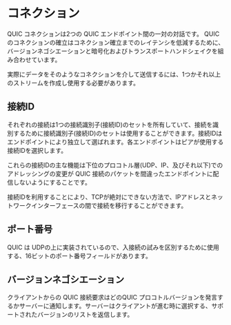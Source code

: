 # コネクション

QUIC コネクションは2つの QUIC エンドポイント間の一対の対話です。 QUIC のコネクションの確立はコネクション確立までのレイテンシを低減するために、バージョンネゴシエーションと暗号化およびトランスポートハンドシェイクを組み合わせています。

実際にデータをそのようなコネクションを介して送信するには、1つかそれ以上のストリームを作成し使用する必要があります。

## 接続ID

それぞれの接続は1つの接続識別子(接続ID)のセットを所有していて、接続を識別するために接続識別子(接続ID)のセットは使用することができます。接続IDはエンドポイントにより独立して選ばれます。各エンドポイントはピアが使用する接続IDを選択します。

これらの接続IDの主な機能は下位のプロコトル層(UDP、IP、及びそれ以下)でのアドレッシングの変更が QUIC 接続のパケットを間違ったエンドポイントに配信しないようにすることです。

接続IDを利用することにより、TCPが絶対にできない方法で、IPアドレスとネットワークインターフェースの間で接続を移行することができます。 

## ポート番号

QUIC は UDPの上に実装されているので、入接続の試みを区別するために使用する、16ビットのポート番号フィールドがあります。

## バージョンネゴシエーション

クライアントからの QUIC 接続要求はどのQUIC プロコトルバージョンを発言するかサーバーに通知します。サーバーはクライアントが進む時に選択する、サポートされたバージョンのリストを返信します。